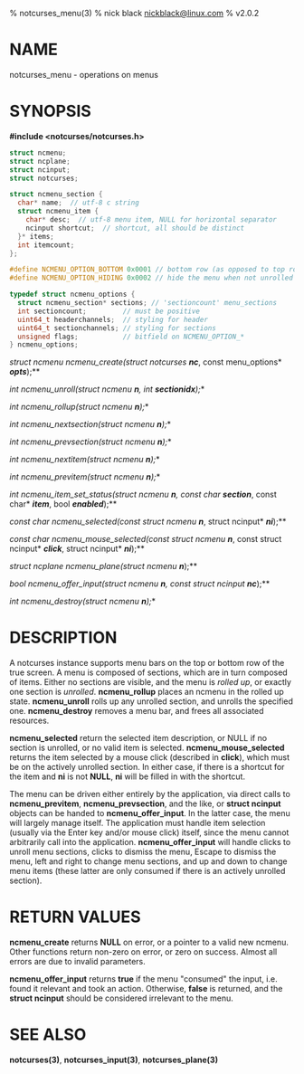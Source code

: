 % notcurses_menu(3)
% nick black <nickblack@linux.com>
% v2.0.2

# NAME

notcurses_menu - operations on menus

# SYNOPSIS

**#include <notcurses/notcurses.h>**

```c
struct ncmenu;
struct ncplane;
struct ncinput;
struct notcurses;

struct ncmenu_section {
  char* name;  // utf-8 c string
  struct ncmenu_item {
    char* desc;  // utf-8 menu item, NULL for horizontal separator
    ncinput shortcut;  // shortcut, all should be distinct
  }* items;
  int itemcount;
};

#define NCMENU_OPTION_BOTTOM 0x0001 // bottom row (as opposed to top row)
#define NCMENU_OPTION_HIDING 0x0002 // hide the menu when not unrolled

typedef struct ncmenu_options {
  struct ncmenu_section* sections; // 'sectioncount' menu_sections
  int sectioncount;         // must be positive
  uint64_t headerchannels;  // styling for header
  uint64_t sectionchannels; // styling for sections
  unsigned flags;           // bitfield on NCMENU_OPTION_*
} ncmenu_options;
```

**struct ncmenu* ncmenu_create(struct notcurses* ***nc***, const menu_options* ***opts***);**

**int ncmenu_unroll(struct ncmenu* ***n***, int ***sectionidx***);**

**int ncmenu_rollup(struct ncmenu* ***n***);**

**int ncmenu_nextsection(struct ncmenu* ***n***);**

**int ncmenu_prevsection(struct ncmenu* ***n***);**

**int ncmenu_nextitem(struct ncmenu* ***n***);**

**int ncmenu_previtem(struct ncmenu* ***n***);**

**int ncmenu_item_set_status(struct ncmenu* ***n***, const char* ***section***, const char* ***item***, bool ***enabled***);**

**const char* ncmenu_selected(const struct ncmenu* ***n***, struct ncinput* ***ni***);**

**const char* ncmenu_mouse_selected(const struct ncmenu* ***n***, const struct ncinput* ***click***, struct ncinput* ***ni***);**

**struct ncplane* ncmenu_plane(struct ncmenu* ***n***);**

**bool ncmenu_offer_input(struct ncmenu* ***n***, const struct ncinput* ***nc***);**

**int ncmenu_destroy(struct ncmenu* ***n***);**

# DESCRIPTION

A notcurses instance supports menu bars on the top or bottom row of the true
screen. A menu is composed of sections, which are in turn composed of items.
Either no sections are visible, and the menu is *rolled up*, or exactly one
section is *unrolled*. **ncmenu_rollup** places an ncmenu in the rolled up
state. **ncmenu_unroll** rolls up any unrolled section, and unrolls the
specified one. **ncmenu_destroy** removes a menu bar, and frees all associated
resources.

**ncmenu_selected** return the selected item description, or NULL if no section
is unrolled, or no valid item is selected. **ncmenu_mouse_selected** returns
the item selected by a mouse click (described in **click**), which must be on
the actively unrolled section. In either case, if there is a shortcut for the
item and **ni** is not **NULL**, **ni** will be filled in with the shortcut.

The menu can be driven either entirely by the application, via direct calls to
**ncmenu_previtem**, **ncmenu_prevsection**, and the like, or **struct ncinput**
objects can be handed to **ncmenu_offer_input**. In the latter case, the menu
will largely manage itself. The application must handle item selection (usually
via the Enter key and/or mouse click) itself, since the menu cannot arbitrarily
call into the application. **ncmenu_offer_input** will handle clicks to unroll
menu sections, clicks to dismiss the menu, Escape to dismiss the menu, left
and right to change menu sections, and up and down to change menu items (these
latter are only consumed if there is an actively unrolled section).

# RETURN VALUES

**ncmenu_create** returns **NULL** on error, or a pointer to a valid new ncmenu.
Other functions return non-zero on error, or zero on success. Almost all errors
are due to invalid parameters.

**ncmenu_offer_input** returns **true** if the menu "consumed" the input, i.e.
found it relevant and took an action. Otherwise, **false** is returned, and the
**struct ncinput** should be considered irrelevant to the menu.

# SEE ALSO

**notcurses(3)**,
**notcurses_input(3)**,
**notcurses_plane(3)**
